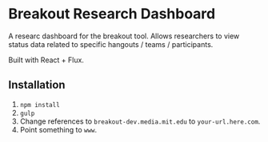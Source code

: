 # Breakout Research Dashboard

A researc dashboard for the breakout tool. Allows researchers to view status data related to specific hangouts / teams / participants.

Built with React + Flux.

## Installation

1. `npm install`
2. `gulp`
3. Change references to `breakout-dev.media.mit.edu` to `your-url.here.com`.
3. Point something to `www`.
